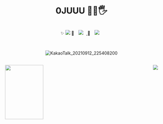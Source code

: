 
<div align="center">
  <h1> 0JUUU 👩‍🚀🖐 </h1> 
<br>
✨  <a href="https://hits.seeyoufarm.com"><img src="https://hits.seeyoufarm.com/api/count/incr/badge.svg?url=https%3A%2F%2Fgithub.com%2F0JUUU&count_bg=%23CDCDCD&title_bg=%23F6F2D9&icon=&icon_color=%23E7E7E7&title=hits&edge_flat=false"/></a>  
 👸  <a href="https://instagram.com/0__jxxu">
    <img 
        src="http://img.shields.io/badge/-Instagram-black?style=flat&logo=Instagram&link=https://instagram.com/0__jxxu/"
        style="height : auto; margin-left : 10px; margin-right : 10px;"/>
</a> 
 📝 <a href="https://0juuu.tistory.com/">
  <img 
        src="https://img.shields.io/badge/-TECH BLOG-lightgreen"
        style="height : auto; margin-left : 10px; margin-right : 10px;"/>
  </a>
  <br>
  <br>
  <br>
  
  ![KakaoTalk_20210912_225408200](https://user-images.githubusercontent.com/61124319/132990367-baf54d77-0085-4113-9d29-f7264cc9e8fa.gif)
</div>
<br>


<img align='left' src="https://github-readme-stats.vercel.app/api?username=0JUUU&show_icons=true&theme=radical" height="180" width="50%">

<img align='right' src="http://mazassumnida.wtf/api/v2/generate_badge?boj=clleo97">
